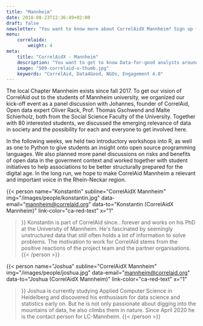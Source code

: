```yaml
---
title: "Mannheim"
date: 2018-08-23T12:36:49+02:00
draft: false
newsletter: "You want to know more about CorrelAidX Mannheim? Sign up for our Newsletter!"
menu: 
    correlaidx:
        weight: 4
meta:
    title: "CorrelAidX - Mannheim"
    description: "You want to get to know Data-for-good analysts around you and use data for social good? In this case, you are interested in CorrelAidX!"
    image: "509-correlaid-x-thumb.jpg"
    keywords: "CorrelAid, Data4Good, NGOs, Engagement 4.0"
---
```



The local Chapter Mannheim exists since fall 2017. To get our vision of CorrelAid out to the students of Mannheim university, we organized our kick-off event as a panel discussion with Johannes, founder of CorrelAid, Open data expert Oliver Rack, Prof. Thomas Gschwend and Malte Schierholz, both from the Social Science Faculty of the University. Together with 80 interested students, we discussed the emerging relevance of data in society and the possibility for each and everyone to get involved here.

In the following weeks, we held two introductory workshops into R, as well as one to Python to give students an insight onto open source programming languages. We also planned more panel discussions on risks and benefits of open data in the goverment context and worked together with student initiatives to help associations to be better structurally prepared for the digital age.
In the long run, we hope to make CorrelAid Mannheim a relevant and important voice in the Rhein-Neckar region.

{{< person 
    name="Konstantin"
    subline="CorrelAidX Mannheim"
    img="/images/people/konstantin.jpg"
    data-email="mannheim@correlaid.org"
    data-to="Konstantin (CorrelAidX Mannheim)"
    link-color="ca-red-text"
    x="1"
    
>}}
Konstantin is part of CorrelAid since...forever and works on his PhD at the University of Mannheim. He's fascinated by seemingly unstructured data that still often holds a lot of information to solve problems. The motivation to work for CorrelAid stems  from the positive reactions of the project team and the partner organisations.
{{< /person >}}

{{< person 
    name="Joshua"
    subline="CorrelAidX Mannheim"
    img="/images/people/joshua.jpg"
    data-email="mannheim@correlaid.org"
    data-to="Joshua (CorrelAidX Mannheim)"
    link-color="ca-red-text"
    x="1"
    
>}}
Joshua is currently studying Applied Computer Science in Heidelberg and discovered his enthusiasm for data science and statistics early on. But he is not only passionate about digging into the mountains of data, he also climbs them in nature. Since April 2020 he is the contact person for LC-Mannheim.
{{< /person >}}

